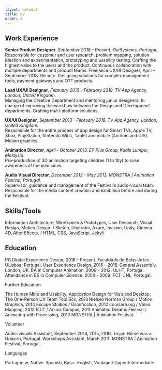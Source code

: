 ```yaml
---
layout: default
title: CV
order: 2
---
```



## Work Experience
**Senior Product Designer**, *September 2018 – Present. OutSystems, Portugal.*  
Responsible for customer and user research, problem mapping, solution ideation and experimentation, prototyping and usability testing. Crafting the highest value to the users and the product. Continuous collaboration with multiple departments and product teams.
Freelance UX/UI Designer, April – September 2018. Remote.
Designing solutions for complex management tools, payment gateways and OTT products.

**Lead UX/UI Designer**, *February 2016 – February 2018. TV App Agency, London, United Kingdom.*  
Managing the Creative Department and mentoring junior designers. In charge of improving the workflow between the Design and Development departments. Crafting multi-platform solutions.

**UX/UI Designer**, *September 2013 – February 2016. TV App Agency, London, United Kingdom.*  
Responsible for the entire process of app design for Smart TVs, Apple TV, Xbox, PlayStation, Nintendo Wii U, Tablet and mobile (Android and iOS). Motion graphics.

**Animation Director**, *April - October 2013. EP Plus Group, Kuala Lumpur, Malaysia.*  
Pre-production of 3D animation targeting children (1 to 10y) to raise awareness of the medicines. 

**Audio Visual Director**, *December 2012 - May 2013. MONSTRA | Animation Festival, Portugal.*  
Supervisor, guidance and management of the Festival's audio-visual team. Responsible for the media content creation and exhibition before and during the Festival.  


## Skills/Tools

Information Architecture, Wireframes & Prototypes, User Research, Visual Design, Motion Design. / Sketch, Illustrator, Axure, Invision, Unity, Cinema 4D, After Effects. / HTML, CSS, JavaScript, Jekyll 


## Education

PG Digital Experience Design, 2018 – Present. Faculdade de Belas-Artes ULisboa, Portugal.
User Experience Design, 2016 – 2016. General Assembly, London, UK.
BA in Computer Animation, 2009 – 2012. ULHT, Portugal.
Attendance in BS in Computer Science, 2006 – 2009. FCT-UNL, Portugal.


Further Education

The Human Mind and Usability, Application Design for Web and Desktop, The One-Person UX Team Tool Box, 2018 Nielsen Norman Group / Motion Graphics, 2014 Escape Studios / Gamification, 2012 coursera.org / Video Mapping, 2012 EDIT / Anima Campus, 2011 Animated Dreams Festival / Animating with Processing, 2010 MONSTRA | Animation Festival.


Volunteer 

Audio-visuals Assistant, September 2014, 2015, 2016. Trojan Horse was a Unicorn, Portugal.
Workshops Assistant, March 2011. MONSTRA | Animation Festival, Portugal.


Languages

Portuguese, Native. Spanish, Basic. English, Vantage / Upper Intermediate.
